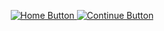 <p align="center">
  <a href="https://github.com/ishahneilkhan" target="_blank">
    <img src="https://img.shields.io/badge/Home-6f42c1?style=for-the-badge&logo=home&logoColor=white" alt="Home Button" />
  </a>
  <a href="https://github.com/ishahneilkhan/next-page" target="_blank">
    <img src="https://img.shields.io/badge/Home-6f42c1?style=for-the-badge&logo=home&logoColor=white" alt="Continue Button" />
  </a>
</p>
